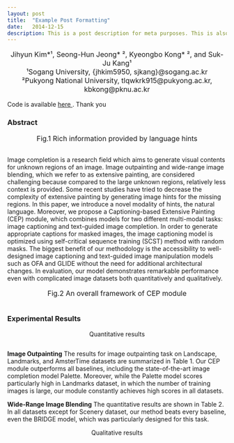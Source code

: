 ```yaml
---
layout: post
title:  "Example Post Formatting"
date:   2014-12-15
description: This is a post description for meta purposes. This is also the excerpt of the article that shows up on the index/home page. Change this in the post YAML.
---
```

<p style="text-align:center;font-size: medium;">Jihyun Kim&#42;&#185;, Seong-Hun Jeong&#42;	&#178;, Kyeongbo Kong&#42;	&#178;, and Suk-Ju Kang&#185;<br>
&#185;Sogang University, &#123;jhkim5950, sjkang&#125;&#64;sogang.ac.kr<br>
&#178;Pukyong National University, tlqwkrk915@pukyong.ac.kr, kbkong@pknu.ac.kr
</p>


Code is available <a href = "https://github.com/Jihyun0510/caption_guided_extensive_painting">here </a>. Thank you

### Abstract

<p style="text-align:center;font-size: medium;">Fig.1 Rich information provided by language hints</p>

<img src="{{'/assets/img/caption_added_fig6.jpg'}}" alt="">

Image completion is a research field which aims to generate visual contents for unknown regions of an image. Image outpainting and wide-range image blending, which we refer to as extensive painting, are considered challenging because compared to the large unknown regions, relatively less context is provided. Some recent studies have tried to decrease the complexity of extensive painting by generating image hints for the missing regions. In this paper, we introduce a novel modality of hints, the natural language. Moreover, we propose a Captioning-based Extensive Painting (CEP) module, which combines models for two different multi-modal tasks: image captioning and text-guided image completion. In order to generate appropriate captions for masked images, the image captioning model is optimized using self-critical sequence training (SCST) method with random masks. The biggest benefit of our methodology is the accessibility to well-designed image captioning and text-guided image manipulation models such as OFA and GLIDE without the need for additional architectural changes. In evaluation, our model demonstrates remarkable performance even with complicated image datasets both quantitatively and qualitatively.


<p style="text-align:center;font-size: medium;">Fig.2 An overall framework of CEP module</p>

<img src="{{'/assets/img/overall_framework2.png'}}" alt="">

### Experimental Results

<p style="text-align:center;font-size: big; bold">Quantitative results</p>

<img src="{{'/assets/img/table.jpg'}}" alt="">

<b>Image Outpainting</b> The results for image outpainting task on Landscape, Landmarks, and AmsterTime datasets are summarized in Table 1. Our CEP module outperforms all baselines, including the state-of-the-art image completion model Palette. Moreover, while the Palette model scores particularly high in Landmarks dataset, in which the number of training images is large, our module constantly achieves high scores in all datasets. 

<b>Wide-Range Image Blending</b> The quantitative results are shown in Table 2. In all datasets except for Scenery dataset, our method beats every baseline, even the BRIDGE model, which was particularly designed for this task.


<p style="text-align:center;font-size: big; bold">Qualitative results</p>

<img src="{{'/assets/img/caption_added_fig3.jpg'}}" alt="">
<img src="{{'/assets/img/caption_added_fig4.jpg'}}" alt="">


<!-- <p class="intro"><span class="dropcap">C</span>urabitur blandit tempus porttitor. Nullam quis risus eget urna mollis ornare vel eu leo. Vestibulum id ligula porta felis euismod semper. Donec sed odio dui. Aenean lacinia bibendum nulla sed consectetur.</p>

# Heading 1

## Heading 2

### Heading 3

#### Heading 4

##### Heading 5

###### Heading 6

<blockquote>Aenean lacinia bibendum nulla sed consectetur. Morbi leo risus, porta ac consectetur ac, vestibulum at eros. Cras mattis consectetur purus sit amet fermentum. Nulla vitae elit libero, a pharetra augue. Curabitur blandit tempus porttitor. Donec sed odio dui. Cras mattis consectetur purus sit amet fermentum.</blockquote>

Nullam quis risus eget urna mollis ornare vel eu leo. Cras mattis consectetur purus sit amet fermentum. Duis mollis, est non commodo luctus, nisi erat porttitor ligula, eget lacinia odio sem nec elit. Vivamus sagittis lacus vel augue laoreet rutrum faucibus dolor auctor.

## Unordered List
* List Item
* Longer List Item
  * Nested List Item
  * Nested Item
* List Item

## Ordered List
1. List Item
2. Longer List Item
    1. Nested OL Item
    2. Another Nested Item
3. List Item

## Definition List
<dl>
  <dt>Coffee</dt>
  <dd>Black hot drink</dd>
  <dt>Milk</dt>
  <dd>White cold drink</dd>
</dl>

Donec id elit non mi porta gravida at eget metus. Cum sociis natoque penatibus et magnis dis parturient montes, nascetur ridiculus mus. Maecenas faucibus mollis interdum. Donec sed odio dui. Cras justo odio, dapibus ac facilisis in, egestas eget quam.

## Table

| Syntax      | Description |
| ----------- | ----------- |
| Header      | Title       |
| Paragraph   | Text        |
| Header      | Title       |
| Paragraph   | Text        |

Cras justo odio, dapibus ac facilisis in, egestas eget quam. Curabitur blandit tempus porttitor. Cum sociis natoque penatibus et magnis dis parturient montes, nascetur ridiculus mus. Donec id elit non mi porta gravida at eget metus. Aenean eu leo quam. Pellentesque ornare sem lacinia quam venenatis vestibulum. Sed posuere consectetur est at lobortis. Vivamus sagittis lacus vel augue laoreet rutrum faucibus dolor auctor.

Maecenas faucibus mollis interdum. Maecenas faucibus mollis interdum. Duis mollis, est non commodo luctus, nisi erat porttitor ligula, eget lacinia odio sem nec elit. Etiam porta sem malesuada magna mollis euismod. Vestibulum id ligula porta felis euismod semper. Cras mattis consectetur purus sit amet fermentum.

Sed posuere consectetur est at lobortis. Fusce dapibus, tellus ac cursus commodo, tortor mauris condimentum nibh, ut fermentum massa justo sit amet risus. Fusce dapibus, tellus ac cursus commodo, tortor mauris condimentum nibh, ut fermentum massa justo sit amet risus. Aenean eu leo quam. Pellentesque ornare sem lacinia quam venenatis vestibulum.

Curabitur blandit tempus porttitor. Lorem ipsum dolor sit amet, consectetur adipiscing elit. Vivamus sagittis lacus vel augue laoreet rutrum faucibus dolor auctor. Curabitur blandit tempus porttitor. Nullam quis risus eget urna mollis ornare vel eu leo. Maecenas faucibus mollis interdum. Nullam id dolor id nibh ultricies vehicula ut id elit. -->
